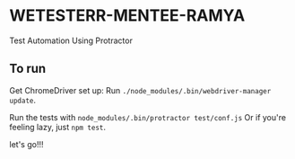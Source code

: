 # WETESTERR-MENTEE-RAMYA
Test Automation Using Protractor

To run
------
Get ChromeDriver set up: Run `./node_modules/.bin/webdriver-manager update`.

Run the tests with
`node_modules/.bin/protractor test/conf.js`
Or if you're feeling lazy, just `npm test`.

let's go!!!

